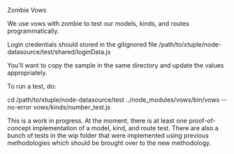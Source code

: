 Zombie Vows

We use vows with zombie to test our models, kinds, and routes programmatically.

Login credentials should stored in the gitignored file 
/path/to/xtuple/node-datasource/test/shared/loginData.js

You'll want to copy the sample in the same directory and update the values appropriately.

To run a test, do:
  
  cd /path/to/xtuple/node-datasource/test
  ../node_modules/vows/bin/vows --no-error vows/kinds/number_test.js

This is a work in progress. At the moment, there is at least one proof-of-concept
implementation of a model, kind, and route test. There are also a bunch of tests
in the wip folder that were implemented using previous methodologies which should
be brought over to the new methodology.
